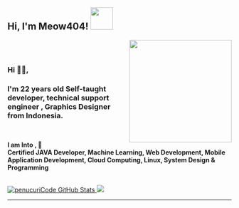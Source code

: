 <h2>Hi, I'm Meow404! <img src="https://media.giphy.com/media/12oufCB0MyZ1Go/giphy.gif" width="50"></h2>
<img align='right' src="https://myokutimurnews.files.wordpress.com/2019/10/hacker.gif?w=660" width="230">
<br/>
<br/>

### Hi 🙋‍♂️,
### I'm 22 years old Self-taught developer, technical support engineer , Graphics Designer from Indonesia.

<br/>


**I am Into , 🙏**
<br/>
**Certified JAVA Developer, Machine Learning, Web Development, Mobile Application Development, Cloud Computing, Linux, System Design & Programming**

<br/>

<a href="https://github.com/penucuriCode">
  <img src="https://github-readme-stats.vercel.app/api?username=penucuriCode&show_icons=true&theme=blue-green&layout=compact" alt="penucuriCode GitHub Stats" />
</a>
<a href="https://github.com/evildevill">
  <img src="https://github-readme-stats.vercel.app/api/top-langs/?username=penucuriCode&show_icons=true&theme=blue-green&layout=compact" alt"Most use languages"/>
</a>
<br />

*************
